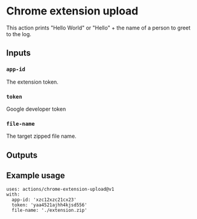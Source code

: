 # Chrome extension upload

This action prints "Hello World" or "Hello" + the name of a person to greet to the log.

## Inputs

### `app-id`

The extension token.

### `token`

Google developer token

### `file-name`

The target zipped file name.

## Outputs

## Example usage

```
uses: actions/chrome-extension-upload@v1
with:
  app-id: 'xzc12xzc21cx23'
  token: 'yaa4521ajhh4kjsd556'
  file-name: './extension.zip'
```